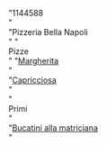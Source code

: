 "1144588<br />"   
"Pizzeria Bella Napoli<br />"
"<br />Pizze<br />"
"[Margherita](pizze/margherita.md)<br />"  
"[Capricciosa](pizze/capricciosa.md)<br />"  
"<br />Primi<br />"  
"[Bucatini alla matriciana](primi/bucatini_matriciana.md)<br />"  
